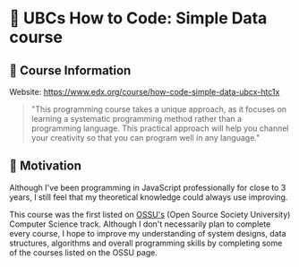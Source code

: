 # :page_with_curl: UBCs How to Code: Simple Data course

## :information_desk_person: Course Information

Website:
https://www.edx.org/course/how-code-simple-data-ubcx-htc1x

> "This programming course takes a unique approach, as it focuses on learning a systematic programming method rather than a programming language. This practical approach will help you channel your creativity so that you can program well in any language."

## :muscle: Motivation

Although I've been programming in JavaScript professionally for close to 3 years, I still feel that my theoretical knowledge could always use improving.

This course was the first listed on [OSSU's](https://github.com/ossu/computer-science) (Open Source Society University) Computer Science track. Although I don't necessarily plan to complete every course, I hope to improve my understanding of system designs, data structures, algorithms and overall programming skills by completing some of the courses listed on the OSSU page.
